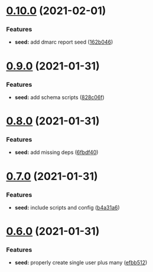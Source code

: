 # [0.10.0](https://github.com/bsord/rcvr-api/compare/0.9.0...0.10.0) (2021-02-01)


### Features

* **seed:** add dmarc report seed ([162b046](https://github.com/bsord/rcvr-api/commit/162b046d96accb9264c5e7e6525e5622e43d4768))



# [0.9.0](https://github.com/bsord/rcvr-api/compare/0.8.0...0.9.0) (2021-01-31)


### Features

* **seed:** add schema scripts ([828c06f](https://github.com/bsord/rcvr-api/commit/828c06f73fdf3fc5b0a216c135f89ff8a4ae8f4d))



# [0.8.0](https://github.com/bsord/rcvr-api/compare/0.7.0...0.8.0) (2021-01-31)


### Features

* **seed:** add missing deps ([6fbdf40](https://github.com/bsord/rcvr-api/commit/6fbdf40dbf163080c418186a87847a68ca651576))



# [0.7.0](https://github.com/bsord/rcvr-api/compare/0.6.0...0.7.0) (2021-01-31)


### Features

* **seed:** include scripts and config ([b4a31a6](https://github.com/bsord/rcvr-api/commit/b4a31a6a113c398372c96fe33d704b4d420c912d))



# [0.6.0](https://github.com/bsord/rcvr-api/compare/0.5.0...0.6.0) (2021-01-31)


### Features

* **seed:** properly create single user plus many ([efbb512](https://github.com/bsord/rcvr-api/commit/efbb5128d8e7fc62f222509f425ec18c51c68909))



